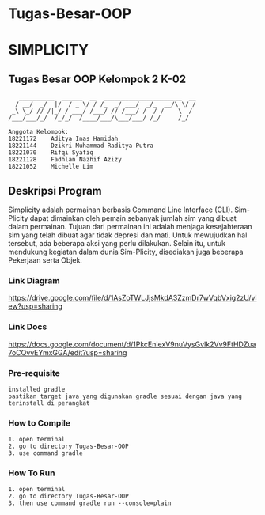 # __Tugas-Besar-OOP__ 
# __SIMPLICITY__

## **Tugas Besar OOP Kelompok 2 K-02**
```
   __________  ______  __  ______________________  __
  / __/  _/  |/  / _ \/ / /_  _/ ___/  _/_  __/\ \/ /
 _\ \_/ // /|_/ / ___/ /___/ // /___/ /  / /    \  /
/___/___/_/  /_/_/  /____/___/\___/___/ /_/     /_/

Anggota Kelompok:
18221172	Aditya Inas Hamidah
18221144	Dzikri Muhammad Raditya Putra
18221070	Rifqi Syafiq
18221128	Fadhlan Nazhif Azizy
18221052	Michelle Lim
```

## __Deskripsi Program__
Simplicity adalah permainan berbasis Command Line Interface (CLI). Sim-Plicity dapat dimainkan oleh pemain sebanyak jumlah sim yang dibuat dalam permainan. Tujuan dari permainan ini adalah menjaga kesejahteraan sim yang telah dibuat agar tidak depresi dan mati. Untuk mewujudkan hal tersebut, ada beberapa aksi yang perlu dilakukan. Selain itu, untuk mendukung kegiatan dalam dunia Sim-Plicity, disediakan juga beberapa Pekerjaan serta Objek.


### __Link Diagram__ 

<https://drive.google.com/file/d/1AsZoTWLJjsMkdA3ZzmDr7wVqbVxig2zU/view?usp=sharing>

### __Link Docs__

<https://docs.google.com/document/d/1PkcEniexV9nuVysGvIk2Vv9FtHDZua7oCQvvEYmxGGA/edit?usp=sharing>

### __Pre-requisite__
```
installed gradle
pastikan target java yang digunakan gradle sesuai dengan java yang terinstall di perangkat
```

### __How to Compile__ 
```
1. open terminal 
2. go to directory Tugas-Besar-OOP 
3. use command gradle
```
### __How To Run__ 
```
1. open terminal 
2. go to directory Tugas-Besar-OOP 
3. then use command gradle run --console=plain
```
